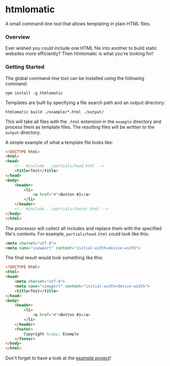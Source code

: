 # htmlomatic

A small command-line tool that allows templating in plain HTML files.

### Overview

Ever wished you could include one HTML file into another to build static websites more efficiently?
Then htmlomatic is what you're looking for!

### Getting Started

The global command-line tool can be installed using the following command:
```
npm install -g htmlomatic
```

Templates are built by specifying a file search path and an output directory:
```
htmlomatic build ./example/*.html ./output/
```
This will take all files with the `.html` extension in the `example` directory and process them as template files. The resulting files will be written to the `output` directory.

A simple example of what a template file looks like:
```html
<!DOCTYPE html>
<html>
<head>
    <!-- #include ../partials/head.html -->
    <title>Test</title>
</head>
<body>
    <header>
        <li>
            <a href="#">Button #1</a>
        </li>
    </header>
    <!-- #include ../partials/footer.html -->
</body>
</html>
```
The processor will collect all includes and replace them with the specified file's contents. For example, `partials/head.html` could look like this:
```html
<meta charset="utf-8">
<meta name="viewport" content="initial-width=device-width">
```

The final result would look something like this:
```html
<!DOCTYPE html>
<html>
<head>
    <meta charset="utf-8">
    <meta name="viewport" content="initial-width=device-width">
    <title>Test</title>
</head>
<body>
    <header>
        <li>
            <a href="#">Button #1</a>
        </li>
    </header>
    <footer>
        Copyright &copy; Example
    </footer>
</body>
</html>
```
Don't forget to have a look at the [example project](https://github.com/grunge4lyfe/htmlomatic/tree/trunk/example)!
